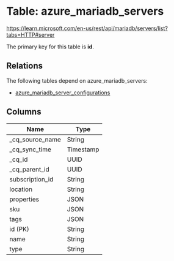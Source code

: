 # Table: azure_mariadb_servers

https://learn.microsoft.com/en-us/rest/api/mariadb/servers/list?tabs=HTTP#server

The primary key for this table is **id**.

## Relations

The following tables depend on azure_mariadb_servers:
  - [azure_mariadb_server_configurations](azure_mariadb_server_configurations)

## Columns

| Name          | Type          |
| ------------- | ------------- |
|_cq_source_name|String|
|_cq_sync_time|Timestamp|
|_cq_id|UUID|
|_cq_parent_id|UUID|
|subscription_id|String|
|location|String|
|properties|JSON|
|sku|JSON|
|tags|JSON|
|id (PK)|String|
|name|String|
|type|String|